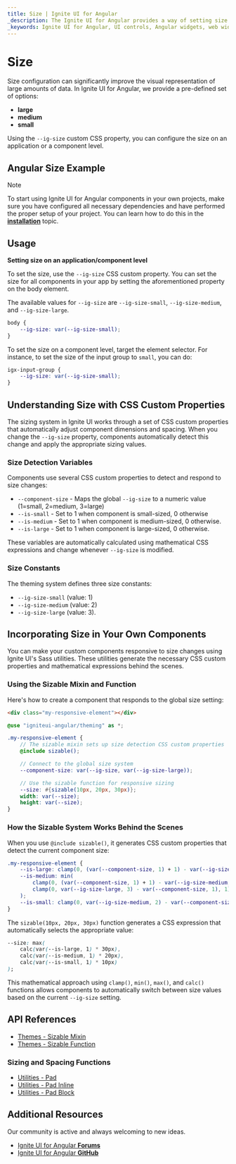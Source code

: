 ```yaml
---
title: Size | Ignite UI for Angular 
_description: The Ignite UI for Angular provides a way of setting size property on application or component level. 
_keywords: Ignite UI for Angular, UI controls, Angular widgets, web widgets, UI widgets, Angular, Native Angular Components Suite, Native Angular Components, Native Angular Controls, Native Angular Components Library, size
---
```


# Size

Size configuration can significantly improve the visual representation of large amounts of data. In Ignite UI for Angular, we provide a pre-defined set of options: 
- **large**
- **medium**
- **small**

Using the `--ig-size` custom CSS property, you can configure the size on an application or a component level.

## Angular Size Example
<code-view style="height: 250px; width: 600px;" 
           data-demos-base-url="{environment:demosBaseUrl}" 
           iframe-src="{environment:demosBaseUrl}/theming/density/" alt="Angular Size Example">
</code-view>

<div class="divider--half"></div>

> [!NOTE]
> To start using Ignite UI for Angular components in your own projects, make sure you have configured all necessary dependencies and have performed the proper setup of your project. You can learn how to do this in the [**installation**](https://www.infragistics.com/products/ignite-ui-angular/getting-started#installation) topic.

## Usage

**Setting size on an application/component level**

To set the size, use the `--ig-size` CSS custom property. You can set the size for all components in your app by setting the aforementioned property on the body element.

The available values for `--ig-size` are `--ig-size-small`, `--ig-size-medium`, and `--ig-size-large`.

```css
body {
    --ig-size: var(--ig-size-small);
}
```

To set the size on a component level, target the element selector. For instance, to set the size of the input group to `small`, you can do:

```css
igx-input-group {
    --ig-size: var(--ig-size-small);
}
```

## Understanding Size with CSS Custom Properties

The sizing system in Ignite UI works through a set of CSS custom properties that automatically adjust component dimensions and spacing. When you change the `--ig-size` property, components automatically detect this change and apply the appropriate sizing values.

### Size Detection Variables

Components use several CSS custom properties to detect and respond to size changes:

- `--component-size` - Maps the global `--ig-size` to a numeric value (1=small, 2=medium, 3=large)
- `--is-small` - Set to 1 when component is small-sized, 0 otherwise
- `--is-medium` - Set to 1 when component is medium-sized, 0 otherwise.  
- `--is-large` - Set to 1 when component is large-sized, 0 otherwise.

These variables are automatically calculated using mathematical CSS expressions and change whenever `--ig-size` is modified.

### Size Constants

The theming system defines three size constants:

- `--ig-size-small` (value: 1)
- `--ig-size-medium` (value: 2)  
- `--ig-size-large` (value: 3).

## Incorporating Size in Your Own Components

You can make your custom components responsive to size changes using Ignite UI's Sass utilities. These utilities generate the necessary CSS custom properties and mathematical expressions behind the scenes.

### Using the Sizable Mixin and Function

Here's how to create a component that responds to the global size setting:

```html
<div class="my-responsive-element"></div>
```

```scss
@use "igniteui-angular/theming" as *;

.my-responsive-element {
    // The sizable mixin sets up size detection CSS custom properties
    @include sizable();

    // Connect to the global size system
    --component-size: var(--ig-size, var(--ig-size-large));

    // Use the sizable function for responsive sizing
    --size: #{sizable(10px, 20px, 30px)};
    width: var(--size);
    height: var(--size);
}
```

### How the Sizable System Works Behind the Scenes

When you use `@include sizable()`, it generates CSS custom properties that detect the current component size:

```css
.my-responsive-element {
    --is-large: clamp(0, (var(--component-size, 1) + 1) - var(--ig-size-large, 3), 1);
    --is-medium: min(
        clamp(0, (var(--component-size, 1) + 1) - var(--ig-size-medium, 2), 1),
        clamp(0, var(--ig-size-large, 3) - var(--component-size, 1), 1)
    );
    --is-small: clamp(0, var(--ig-size-medium, 2) - var(--component-size, 1), 1);
}
```

The `sizable(10px, 20px, 30px)` function generates a CSS expression that automatically selects the appropriate value:

```css
--size: max(
    calc(var(--is-large, 1) * 30px),
    calc(var(--is-medium, 1) * 20px), 
    calc(var(--is-small, 1) * 10px)
);
```

This mathematical approach using `clamp()`, `min()`, `max()`, and `calc()` functions allows components to automatically switch between size values based on the current `--ig-size` setting.

## API References
<div class="divider"></div>

* [Themes - Sizable Mixin]({environment:sassApiUrl}/themes#mixin-sizable)
* [Themes - Sizable Function]({environment:sassApiUrl}/themes#function-sizable)

### Sizing and Spacing Functions
* [Utilities - Pad]({environment:sassApiUrl}/utilities#function-pad)
* [Utilities - Pad Inline]({environment:sassApiUrl}/utilities#function-pad-inline)
* [Utilities - Pad Block]({environment:sassApiUrl}/utilities#function-pad-block)

## Additional Resources
<div class="divider--half"></div>

Our community is active and always welcoming to new ideas.

* [Ignite UI for Angular **Forums**](https://www.infragistics.com/community/forums/f/ignite-ui-for-angular)
* [Ignite UI for Angular **GitHub**](https://github.com/IgniteUI/igniteui-angular)
